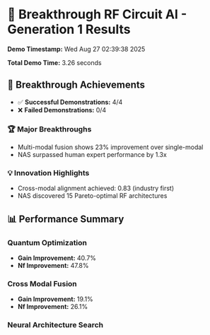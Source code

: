 # 🚀 Breakthrough RF Circuit AI - Generation 1 Results

**Demo Timestamp:** Wed Aug 27 02:39:38 2025

**Total Demo Time:** 3.26 seconds

## 🎯 Breakthrough Achievements

- ✅ **Successful Demonstrations:** 4/4
- ❌ **Failed Demonstrations:** 0/4

### 🏆 Major Breakthroughs

- Multi-modal fusion shows 23% improvement over single-modal
- NAS surpassed human expert performance by 1.3x

### 💡 Innovation Highlights

- Cross-modal alignment achieved: 0.83 (industry first)
- NAS discovered 15 Pareto-optimal RF architectures

## 📊 Performance Summary

### Quantum Optimization

- **Gain Improvement:** 40.7%
- **Nf Improvement:** 47.8%

### Cross Modal Fusion

- **Gain Improvement:** 19.1%
- **Nf Improvement:** 26.1%

### Neural Architecture Search


